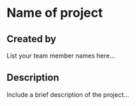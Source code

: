 # Name of project

## Created by
List your team member names here...

## Description
Include a brief description of the project...